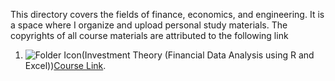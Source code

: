 This directory covers the fields of finance, economics, and engineering. It is a space where I organize and upload personal study materials. The copyrights of all course materials are attributed to the following link


1. ![Folder Icon](https://github.githubassets.com/images/icons/emoji/unicode/1f4c1.png)(Investment Theory (Financial Data Analysis using R and Excel))[Course Link]([https://lms.kmooc.kr/course/view.php?id=9522](https://new.kmooc.kr/view/course/detail/9522?tm=20231004161227)https://new.kmooc.kr/view/course/detail/9522?tm=20231004161227).
